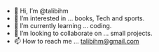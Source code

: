 - 👋 Hi, I’m @talibihm
- 👀 I’m interested in ... books, Tech and sports.
- 🌱 I’m currently learning ... coding.
- 💞️ I’m looking to collaborate on ... small projects.
- 📫 How to reach me ... talibihm@gmail.com

<!---
talibihm/talibihm is a ✨ special ✨ repository because its `README.md` (this file) appears on your GitHub profile.
You can click the Preview link to take a look at your changes.
--->
